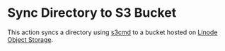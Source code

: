 
# Sync Directory to S3 Bucket

This action syncs a directory using [s3cmd](https://s3tools.org/usage) to a bucket hosted on [Linode Object Storage](https://www.linode.com/docs/guides/how-to-use-object-storage).
